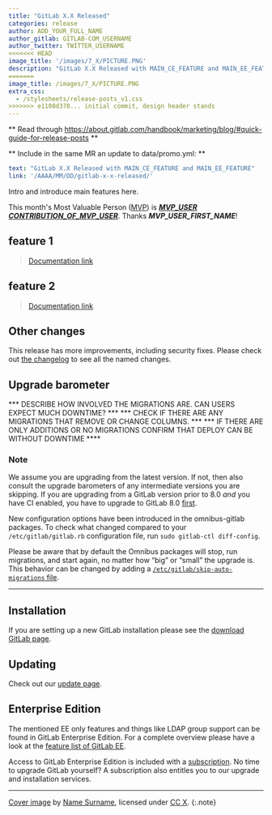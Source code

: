 ```yaml
---
title: "GitLab X.X Released"
categories: release
author: ADD_YOUR_FULL_NAME
author_gitlab: GITLAB-COM_USERNAME
author_twitter: TWITTER_USERNAME
<<<<<<< HEAD
image_title: '/images/7_X/PICTURE.PNG'
description: "GitLab X.X Released with MAIN_CE_FEATURE and MAIN_EE_FEATURE"
=======
image_title: /images/7_X/PICTURE.PNG
extra_css:
  - /stylesheets/release-posts_v1.css
>>>>>>> e1108d378... initial commit, design header stands
---
```


** Read through https://about.gitlab.com/handbook/marketing/blog/#quick-guide-for-release-posts **

** Include in the same MR an update to data/promo.yml: **

```yaml
text: "GitLab X.X Released with MAIN_CE_FEATURE and MAIN_EE_FEATURE"
link: '/AAAA/MM/DD/gitlab-x-x-released/'
```

Intro and introduce main features here.

This month's Most Valuable Person ([MVP](https://about.gitlab.com/mvp/)) is ***[MVP_USER]*** ***[CONTRIBUTION_OF_MVP_USER]***.
Thanks ***MVP_USER_FIRST_NAME***!

[MVP_USER]: https://gitlab.com/username
[CONTRIBUTION_OF_MVP_USER]: merge-request-link

<!--more-->

## feature 1

> [Documentation link](link)

## feature 2

> [Documentation link](link)

## Other changes

This release has more improvements, including security fixes. Please check out
[the changelog] to see all the named changes.

[the changelog]: https://gitlab.com/gitlab-org/gitlab-ce/blob/master/CHANGELOG.md

## Upgrade barometer


*** DESCRIBE HOW INVOLVED THE MIGRATIONS ARE. CAN USERS EXPECT MUCH DOWNTIME? ***
*** CHECK IF THERE ARE ANY MIGRATIONS THAT REMOVE OR CHANGE COLUMNS. ***
*** IF THERE ARE ONLY ADDITIONS OR NO MIGRATIONS CONFIRM THAT DEPLOY CAN BE WITHOUT DOWNTIME ****


### Note

We assume you are upgrading from the latest version. If not, then also consult the upgrade barometers of any intermediate versions you are skipping.
If you are upgrading from a GitLab version prior to 8.0 *and* you have CI enabled, you have to upgrade to GitLab 8.0 [first](https://about.gitlab.com/2015/09/22/gitlab-8-0-released/).

New configuration options have been introduced in the omnibus-gitlab packages. To
check what changed compared to your `/etc/gitlab/gitlab.rb` configuration
file, run `sudo gitlab-ctl diff-config`.

Please be aware that by default the Omnibus packages will stop, run migrations,
and start again, no matter how “big” or “small” the upgrade is. This behavior
can be changed by adding a [`/etc/gitlab/skip-auto-migrations`
file](http://doc.gitlab.com/omnibus/update/README.html).

----

## Installation

If you are setting up a new GitLab installation please see the
[download GitLab page](https://about.gitlab.com/installation/).

## Updating

Check out our [update page](https://about.gitlab.com/update/).

## Enterprise Edition

The mentioned EE only features and things like LDAP group support can be found in GitLab Enterprise Edition.
For a complete overview please have a look at the [feature list of GitLab EE](https://about.gitlab.com/gitlab-ee/).

Access to GitLab Enterprise Edition is included with a
[subscription](https://about.gitlab.com/pricing/).
No time to upgrade GitLab yourself?
A subscription also entitles you to our upgrade and installation services.

----

[Cover image](LINK-TO-ORIG-IMG) by [Name Surname](LINK-TO-AUTHOR'S-BIO), licensed under [CC X](LINK-TO-LICENCE).
{:.note}

